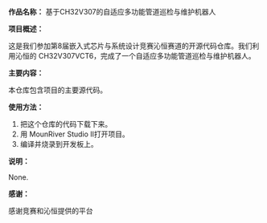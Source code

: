 **作品名称：** 基于CH32V307的自适应多功能管道巡检与维护机器人

**项目概述：**

这是我们参加第8届嵌入式芯片与系统设计竞赛沁恒赛道的开源代码仓库。我们利用沁恒的 CH32V307VCT6，完成了一个自适应多功能管道巡检与维护机器人。

**主要内容：**

本仓库包含项目的主要源代码。

**使用方法：**

1.  把这个仓库的代码下载下来。
2.  用 MounRiver Studio II打开项目。
3.  编译并烧录到开发板上。

**说明：**

None.

**感谢：**

感谢竞赛和沁恒提供的平台
